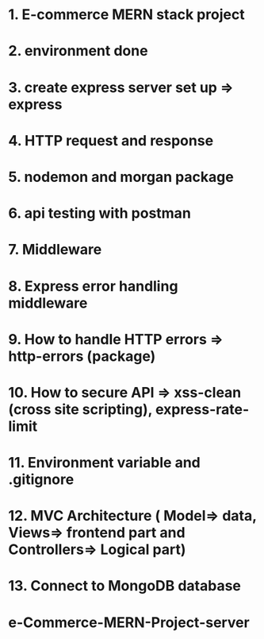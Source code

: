 # 1. E-commerce MERN stack project

# 2. environment done

# 3. create express server set up => express

# 4. HTTP request and response

# 5. nodemon and morgan package

# 6. api testing with postman

# 7. Middleware

# 8. Express error handling middleware

# 9. How to handle HTTP errors => http-errors (package)

# 10. How to secure API => xss-clean (cross site scripting), express-rate-limit

# 11. Environment variable and .gitignore

# 12. MVC Architecture ( Model=> data, Views=> frontend part and Controllers=> Logical part)

# 13. Connect to MongoDB database
# e-Commerce-MERN-Project-server
